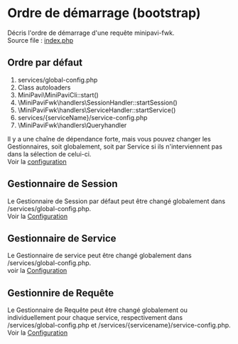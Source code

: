 # Ordre de démarrage (bootstrap)

Décris l'ordre de démarrage d'une requête minipavi-fwk.<br/>
Source file : [index.php](../../index.php)


## Ordre par défaut
1. services/global-config.php
2. Class autoloaders
3. MiniPavi\MiniPaviCli::start()
4. \MiniPaviFwk\handlers\SessionHandler::startSession()
5. \MiniPaviFwk\handlers\ServiceHandler::startService()
6. services/{serviceName}/service-config.php
7. \MiniPaviFwk\handlers\Queryhandler

Il y a une chaîne de dépendance forte, mais vous pouvez changer les Gestionnaires, soit globalement, soit par Service si ils n'interviennent pas dans la sélection de celui-ci.<br/>
Voir la [configuration](./Configurations.md)


## Gestionnaire de Session
Le Gestionnaire de Session par défaut peut être changé globalement dans /services/global-config.php.<br/>
Voir la [Configuration](./Configurations.md)


## Gestionnaire de Service
Le Gestionnaire de service peut être changé globalement dans /services/global-config.php.<br/>
voir la [Configuration](./Configurations.md)


## Gestionnire de Requête
Le Gestionnaire de Requête peut être changé globalement ou individuellement pour chaque service, respectivement dans /services/global-config.php et /services/{servicename}/service-config.php.<br/>
Voir la [Configuration](./Configurations.md)

